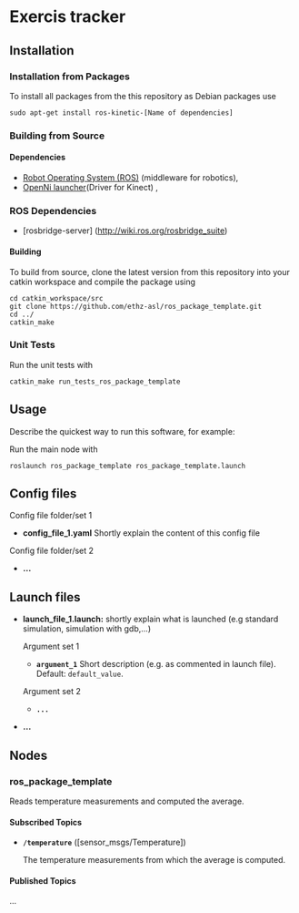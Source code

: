 # Exercis tracker

## Installation

### Installation from Packages

To install all packages from the this repository as Debian packages use

    sudo apt-get install ros-kinetic-[Name of dependencies]

### Building from Source

#### Dependencies

- [Robot Operating System (ROS)](http://wiki.ros.org) (middleware for robotics),
- [OpenNi launcher](http://wiki.ros.org/openni_launch)(Driver for Kinect) ,

### ROS Dependencies 
- [rosbridge-server] (http://wiki.ros.org/rosbridge_suite)


#### Building

To build from source, clone the latest version from this repository into your catkin workspace and compile the package using

	cd catkin_workspace/src
	git clone https://github.com/ethz-asl/ros_package_template.git
	cd ../
	catkin_make


### Unit Tests

Run the unit tests with

	catkin_make run_tests_ros_package_template


## Usage

Describe the quickest way to run this software, for example:

Run the main node with

	roslaunch ros_package_template ros_package_template.launch

## Config files

Config file folder/set 1

* **config_file_1.yaml** Shortly explain the content of this config file

Config file folder/set 2

* **...**

## Launch files

* **launch_file_1.launch:** shortly explain what is launched (e.g standard simulation, simulation with gdb,...)

     Argument set 1

     - **`argument_1`** Short description (e.g. as commented in launch file). Default: `default_value`.

    Argument set 2

    - **`...`**

* **...**

## Nodes

### ros_package_template

Reads temperature measurements and computed the average.


#### Subscribed Topics

* **`/temperature`** ([sensor_msgs/Temperature])

	The temperature measurements from which the average is computed.


#### Published Topics

...
